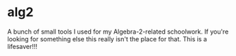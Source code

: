 # alg2

A bunch of small tools I used for my Algebra-2-related schoolwork. If you're looking for something else this really isn't the place for that. This is a lifesaver!!!